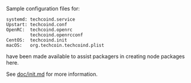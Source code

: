 Sample configuration files for:
```
systemd: techcoind.service
Upstart: techcoind.conf
OpenRC:  techcoind.openrc
         techcoind.openrcconf
CentOS:  techcoind.init
macOS:   org.techcoin.techcoind.plist
```
have been made available to assist packagers in creating node packages here.

See [doc/init.md](../../doc/init.md) for more information.
